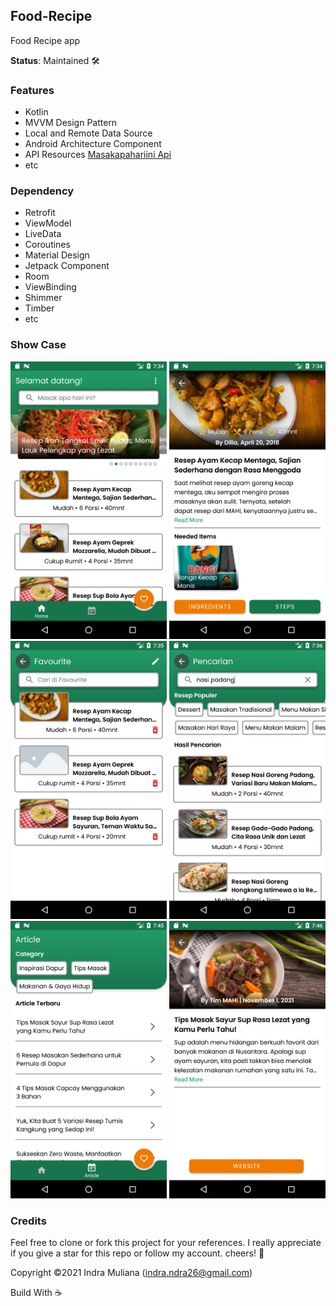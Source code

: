 ## Food-Recipe
Food Recipe app

**Status**: Maintained :hammer_and_wrench:

### Features
- Kotlin
- MVVM Design Pattern
- Local and Remote Data Source
- Android Architecture Component
- API Resources [Masakapahariini Api](https://github.com/tomorisakura/unofficial-masakapahariini-api)
- etc

### Dependency
- Retrofit
- ViewModel
- LiveData
- Coroutines
- Material Design
- Jetpack Component
- Room
- ViewBinding
- Shimmer
- Timber
- etc

### Show Case
<p align="center">
    <img src="screenshot/home.png" width="250" title="Click to enlarge">
    <img src="screenshot/detail.png" width="250" title="Click to enlarge">
    <img src="screenshot/favourite.png" width="250" title="Click to enlarge">
    <img src="screenshot/search.png" width="250" title="Click to enlarge">
    <img src="screenshot/article.png" width="250" title="Click to enlarge">
    <img src="screenshot/articledetail.png" width="250" title="Click to enlarge">
</p>

### Credits
Feel free to clone or fork this project for your references.
I really appreciate if you give a star for this repo or follow my account. cheers! :clinking_glasses:

Copyright ©2021 Indra Muliana (indra.ndra26@gmail.com)

Build With :coffee: